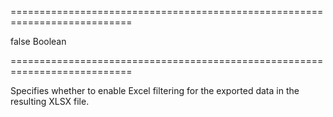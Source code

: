 ===========================================================================
<!--default-->false<!--/default-->
<!--type-->Boolean<!--/type-->
===========================================================================

<!--shortDescription-->
Specifies whether to enable Excel filtering for the exported data in the resulting XLSX file.
<!--/shortDescription-->

<!--fullDescription-->

<!--/fullDescription-->